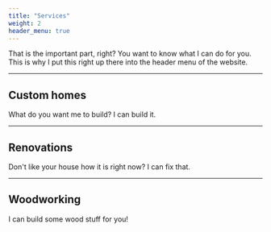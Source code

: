 ```yaml
---
title: "Services"
weight: 2
header_menu: true
---
```


That is the important part, right? You want to know what I can do for you. This is why I put this right up there into the header menu of the website.

---

## Custom homes

What do you want me to build? I can build it.

---

## Renovations

Don't like your house how it is right now? I can fix that.

---

## Woodworking

I can build some wood stuff for you!

